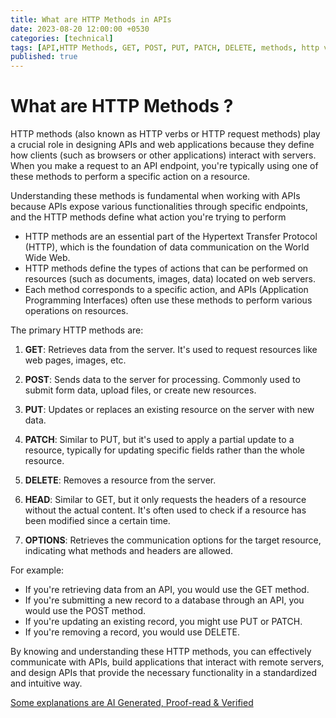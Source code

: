 ```yaml
---
title: What are HTTP Methods in APIs
date: 2023-08-20 12:00:00 +0530
categories: [technical]
tags: [API,HTTP Methods, GET, POST, PUT, PATCH, DELETE, methods, http verbs, http request methods, what are HTTP Methods, how api calls, different types of api calls, various http request methods, quick revision of apis, interview preperations]
published: true
---
```


# What are HTTP Methods ?

HTTP methods (also known as HTTP verbs or HTTP request methods) play a crucial role in designing APIs and web applications because they define how clients (such as browsers or other applications) interact with servers. When you make a request to an API endpoint, you're typically using one of these methods to perform a specific action on a resource.

Understanding these methods is fundamental when working with APIs because APIs expose various functionalities through specific endpoints, and the HTTP methods define what action you're trying to perform

   - HTTP methods are an essential part of the Hypertext Transfer Protocol (HTTP), which is the foundation of data communication on the World Wide Web. 
   - HTTP methods define the types of actions that can be performed on resources (such as documents, images, data) located on web servers. 
   - Each method corresponds to a specific action, and APIs (Application Programming Interfaces) often use these methods to perform various operations on resources.

The primary HTTP methods are:

1. **GET**: Retrieves data from the server. It's used to request resources like web pages, images, etc.

2. **POST**: Sends data to the server for processing. Commonly used to submit form data, upload files, or create new resources.

3. **PUT**: Updates or replaces an existing resource on the server with new data.

4. **PATCH**: Similar to PUT, but it's used to apply a partial update to a resource, typically for updating specific fields rather than the whole resource.

5. **DELETE**: Removes a resource from the server.

6. **HEAD**: Similar to GET, but it only requests the headers of a resource without the actual content. It's often used to check if a resource has been modified since a certain time.

7. **OPTIONS**: Retrieves the communication options for the target resource, indicating what methods and headers are allowed.

For example:

- If you're retrieving data from an API, you would use the GET method.
- If you're submitting a new record to a database through an API, you would use the POST method.
- If you're updating an existing record, you might use PUT or PATCH.
- If you're removing a record, you would use DELETE.

By knowing and understanding these HTTP methods, you can effectively communicate with APIs, build applications that interact with remote servers, and design APIs that provide the necessary functionality in a standardized and intuitive way.

[Some explanations are AI Generated, Proof-read & Verified](#)